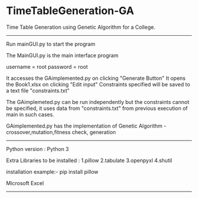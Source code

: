 # TimeTableGeneration-GA
Time Table Generation using Genetic Algorithm for a College.

*********************************************************************************************************

Run mainGUI.py to start the program

The MainGUI.py is the main interface program

username = root
password = root

It accesses the GAimplemented.py on clicking "Generate Button"
It opens the Book1.xlsx on clicking "Edit input"
Constraints specified will be saved to a text file "constraints.txt"

The GAimplemeted.py can be run independently but the constraints cannot be specified, it uses data from "constraints.txt" from previous 
execution of main in such cases.

GAimplemented.py has the implementation of Genetic Algorithm - crossover,mutation,fitness check, generation

************************************************************************************************************

Python version : Python 3

Extra Libraries to be installed : 
  1.pillow
  2.tabulate
  3.openpyxl
  4.shutil
  
  installation example:- pip install pillow
  
Microsoft Excel

*************************************************************************************************************

